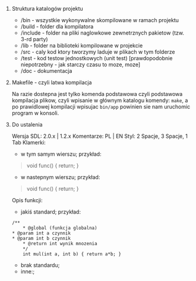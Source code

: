 1. Struktura katalogów projektu

	* /bin  - wszystkie wykonywalne skompilowane w ramach projektu
	* /build - folder dla kompilatora
	* /include - folder na pliki naglowkowe zewnetrznych pakietow (tzw. 3-rd party)
	* /lib - folder na biblioteki kompilowane w projekcie
	* /src - caly kod ktory tworzymy laduje w plikach w tym folderze
	* /test - kod testow jednostkowych (unit test) [prawdopodobnie niepotrzebny - jak starczy czasu to moze, moze]
	* /doc - dokumentacja

2. Makefile - czyli latwa kompilacja

	Na razie dostepna jest tylko komenda podstawowa czyli podstawowa kompilacja plikow, czyli wpisanie w głównym katalogu komendy: `make`, a po prawidlowej kompilacji wpisujac `bin/app` powinien sie nam uruchomic program w konsoli.

3. Do ustalenia

	Wersja SDL: 2.0.x | 1.2.x
	Komentarze: PL | EN
	Styl: 2 Spacje, 3 Spacje, 1 Tab
	Klamerki: 

	* w tym samym wierszu; przykład:
	> void func() {
	> 	return;
	> }

	* w nastepnym wierszu; przykład:
	> void func()
	> {
	> 	return;
	> }

	Opis funkcji:
	
	* jakiś standard; przykład:
	```
	/**
        * @global (funkcja globalna)
 	* @param int a czynnik
	* @param int b czynnik
        * @return int wynik mnozenia
        */
        int mul(int a, int b) { return a*b; }
	```

	* brak standardu;
	* inne:;
		
	


